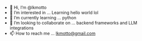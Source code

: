 - 👋 Hi, I’m @lkmotto
- 👀 I’m interested in ... Learning hello world lol
- 🌱 I’m currently learning ... python
- 💞️ I’m looking to collaborate on ... backend frameworks and LLM integrations
- 📫 How to reach me ... lkmotto@gmail.com

<!---
lkmotto/lkmotto is a ✨ special ✨ repository because its `README.md` (this file) appears on your GitHub profile.
You can click the Preview link to take a look at your changes.
--->
